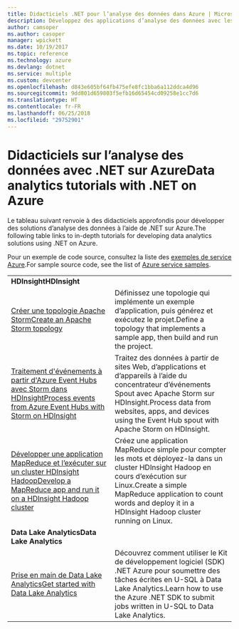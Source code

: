 ```yaml
---
title: Didacticiels .NET pour l’analyse des données dans Azure | Microsoft Docs
description: Développez des applications d’analyse des données avec les services Microsoft Azure.
author: camsoper
ms.author: casoper
manager: wpickett
ms.date: 10/19/2017
ms.topic: reference
ms.technology: azure
ms.devlang: dotnet
ms.service: multiple
ms.custom: devcenter
ms.openlocfilehash: d843e605bf64fb475efe8fc1bba6a112ddca4d96
ms.sourcegitcommit: 9dd801d659803f5efb16d65454cd09258e1cc7d6
ms.translationtype: HT
ms.contentlocale: fr-FR
ms.lasthandoff: 06/25/2018
ms.locfileid: "29752901"
---
```

# <a name="data-analytics-tutorials-with-net-on-azure"></a><span data-ttu-id="73db7-103">Didacticiels sur l’analyse des données avec .NET sur Azure</span><span class="sxs-lookup"><span data-stu-id="73db7-103">Data analytics tutorials with .NET on Azure</span></span>

<span data-ttu-id="73db7-104">Le tableau suivant renvoie à des didacticiels approfondis pour développer des solutions d’analyse des données à l’aide de .NET sur Azure.</span><span class="sxs-lookup"><span data-stu-id="73db7-104">The following table links to in-depth tutorials for developing data analytics solutions using .NET on Azure.</span></span> 

<span data-ttu-id="73db7-105">Pour un exemple de code source, consultez la liste des [exemples de service Azure](https://azure.microsoft.com/resources/samples/?platform=dotnet).</span><span class="sxs-lookup"><span data-stu-id="73db7-105">For sample source code, see the list of [Azure service samples](https://azure.microsoft.com/resources/samples/?platform=dotnet).</span></span>

| | |
|---|---|
| <span data-ttu-id="73db7-106">**HDInsight**</span><span class="sxs-lookup"><span data-stu-id="73db7-106">**HDInsight**</span></span> | |
| <span data-ttu-id="73db7-107">[Créer une topologie Apache Storm][1]</span><span class="sxs-lookup"><span data-stu-id="73db7-107">[Create an Apache Storm topology][1]</span></span> | <span data-ttu-id="73db7-108">Définissez une topologie qui implémente un exemple d’application, puis générez et exécutez le projet.</span><span class="sxs-lookup"><span data-stu-id="73db7-108">Define a topology that implements a sample app, then build and run the project.</span></span> | 
| <span data-ttu-id="73db7-109">[Traitement d'événements à partir d'Azure Event Hubs avec Storm dans HDInsight][2]</span><span class="sxs-lookup"><span data-stu-id="73db7-109">[Process events from Azure Event Hubs with Storm on HDInsight][2]</span></span> | <span data-ttu-id="73db7-110">Traitez des données à partir de sites Web, d’applications et d’appareils à l’aide du concentrateur d’événements Spout avec Apache Storm sur HDInsight.</span><span class="sxs-lookup"><span data-stu-id="73db7-110">Process data from websites, apps, and devices using the Event Hub spout with Apache Storm on HDInsight.</span></span>
| <span data-ttu-id="73db7-111">[Développer une application MapReduce et l’exécuter sur un cluster HDInsight Hadoop][3]</span><span class="sxs-lookup"><span data-stu-id="73db7-111">[Develop a MapReduce app and run it on a HDInsight Hadoop cluster][3]</span></span> | <span data-ttu-id="73db7-112">Créez une application MapReduce simple pour compter les mots et déployez-la dans un cluster HDInsight Hadoop en cours d’exécution sur Linux.</span><span class="sxs-lookup"><span data-stu-id="73db7-112">Create a simple MapReduce application to count words and deploy it in a HDInsight Hadoop cluster running on Linux.</span></span> |
| <span data-ttu-id="73db7-113">**Data Lake Analytics**</span><span class="sxs-lookup"><span data-stu-id="73db7-113">**Data Lake Analytics**</span></span> | |
| <span data-ttu-id="73db7-114">[Prise en main de Data Lake Analytics][4]</span><span class="sxs-lookup"><span data-stu-id="73db7-114">[Get started with Data Lake Analytics][4]</span></span> | <span data-ttu-id="73db7-115">Découvrez comment utiliser le Kit de développement logiciel (SDK) .NET Azure pour soumettre des tâches écrites en U-SQL à Data Lake Analytics.</span><span class="sxs-lookup"><span data-stu-id="73db7-115">Learn how to use the Azure .NET SDK to submit jobs written in U-SQL to Data Lake Analytics.</span></span>|


[1]: /azure/hdinsight/hdinsight-storm-develop-csharp-event-hub-topology
[2]: /azure/hdinsight/hdinsight-storm-develop-csharp-visual-studio-topology
[3]: /azure/hdinsight/hdinsight-hadoop-dotnet-csharp-mapreduce-streaming
[4]: /azure/data-lake-analytics/data-lake-analytics-get-started-net-sdk